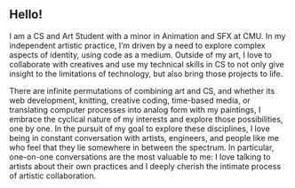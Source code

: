 ## Hello!

I am a CS and Art Student with a minor in Animation and SFX at CMU. In my independent artistic practice, I’m driven by a need to explore complex aspects of identity, using code as a medium. Outside of my art, I love to collaborate with creatives and use my technical skills in CS to not only give insight to the limitations of technology, but also bring those projects to life.  
  
There are infinite permutations of combining art and CS, and whether its web development, knitting, creative coding, time-based media, or translating computer processes into analog form with my paintings, I embrace the cyclical nature of my interests and explore those possibilities, one by one. In the pursuit of my goal to explore these disciplines, I love being in constant conversation with artists, engineers, and people like me who feel that they lie somewhere in between the spectrum. In particular, one-on-one conversations are the most valuable to me: I love talking to artists about their own practices and I deeply cherish the intimate process of artistic collaboration.  
